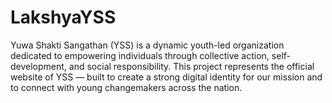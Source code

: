 # LakshyaYSS
Yuwa Shakti Sangathan (YSS) is a dynamic youth-led organization dedicated to empowering individuals through collective action, self-development, and social responsibility. This project represents the official website of YSS — built to create a strong digital identity for our mission and to connect with young changemakers across the nation.
